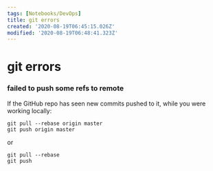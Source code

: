 ```yaml
---
tags: [Notebooks/DevOps]
title: git errors
created: '2020-08-19T06:45:15.026Z'
modified: '2020-08-19T06:48:41.323Z'
---
```


# git errors

### failed to push some refs to remote

If the GitHub repo has seen new commits pushed to it, while you were working locally:

```shell
git pull --rebase origin master
git push origin master
```
or 
```shell
git pull --rebase
git push
```

